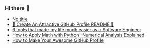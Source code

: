 ### Hi there 👋


<!-- BLOG-POST-LIST:START -->
- [No title](https://app.daily.dev/posts/lYg4Averp?utm_source=rss&utm_medium=bookmarks&utm_campaign=jZu2oVM8P7ANqyhPj594t)
- [🚀 Create An Attractive GitHub Profile README 📝](https://app.daily.dev/posts/oYdHB6kda?utm_source=rss&utm_medium=bookmarks&utm_campaign=jZu2oVM8P7ANqyhPj594t)
- [6 tools that made my life much easier as a Software Engineer](https://app.daily.dev/posts/MoomGwXo6?utm_source=rss&utm_medium=bookmarks&utm_campaign=jZu2oVM8P7ANqyhPj594t)
- [How to Apply Math with Python –Numerical Analysis Explained](https://app.daily.dev/posts/XhbzCd53q?utm_source=rss&utm_medium=bookmarks&utm_campaign=jZu2oVM8P7ANqyhPj594t)
- [How to Make Your Awesome GitHub Profile](https://app.daily.dev/posts/WoBOaYJtq?utm_source=rss&utm_medium=bookmarks&utm_campaign=jZu2oVM8P7ANqyhPj594t)
<!-- BLOG-POST-LIST:END -->


